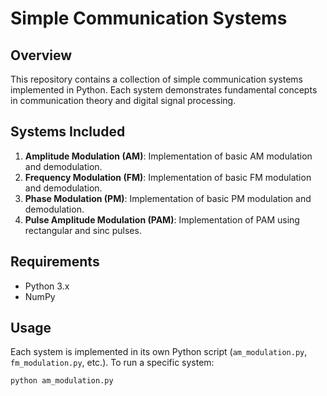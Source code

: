 # Simple Communication Systems

## Overview
This repository contains a collection of simple communication systems implemented in Python. Each system demonstrates fundamental concepts in communication theory and digital signal processing.

## Systems Included
1. **Amplitude Modulation (AM)**: Implementation of basic AM modulation and demodulation.
2. **Frequency Modulation (FM)**: Implementation of basic FM modulation and demodulation.
3. **Phase Modulation (PM)**: Implementation of basic PM modulation and demodulation.
4. **Pulse Amplitude Modulation (PAM)**: Implementation of PAM using rectangular and sinc pulses.

## Requirements
- Python 3.x
- NumPy

## Usage
Each system is implemented in its own Python script (`am_modulation.py`, `fm_modulation.py`, etc.). To run a specific system:
```bash
python am_modulation.py
